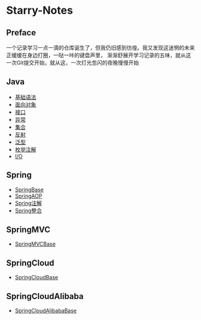# Starry-Notes

## Preface

一个记录学习一点一滴的仓库诞生了，但我仍旧感到彷徨。我又发现这迷惘的未来正缓缓在身边打圈，一哒一咔的键盘声里，
渐渐舒展开学习记录的五味，就从这一次Git提交开始，就从这，一次灯光忽闪的夜晚慢慢开始


## Java
- [基础语法](Java/基础语法.md)
- [面向对象](Java/面向对象.md)
- [接口](Java/接口.md)
- [异常](Java/异常.md)
- [集合](Java/集合.md)
- [反射](Java/反射.md)
- [泛型](Java/泛型.md)
- [枚举注解](Java/枚举注解.md)
- [I/O](Java/IO.md)

## Spring
- [SpringBase](Spring/SpringBase.md)
- [SpringAOP](Spring/SpringAOP.md)
- [Spring注解](Spring/Spring注解.md)
- [Spring整合](Spring/Spring整合.md)

## SpringMVC
- [SpringMVCBase](SpringMVC/SpringMVC.md)

## SpringCloud
- [SpringCloudBase](SpringCloud/SpringCloud.md)

## SpringCloudAlibaba
- [SpringCloudAlibabaBase](SpringCloudAlibaba/SpringCloudAlibaba.md)

